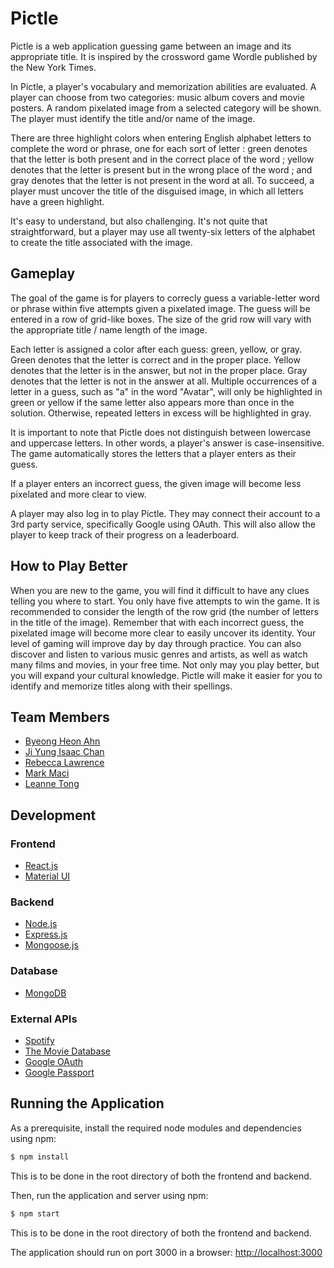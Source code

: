 # Pictle
Pictle is a web application guessing game between an image and its appropriate title. It is inspired by the crossword game Wordle published by the New York Times.

In Pictle, a player's vocabulary and memorization abilities are evaluated. A player can choose from two categories: music album covers and movie posters. A random pixelated image from a selected category will be shown. The player must identify the title and/or name of the image. 

There are three highlight colors when entering English alphabet letters to complete the word or phrase, one for each sort of letter : green denotes that the letter is both present and in the correct place of the word ; yellow denotes that the letter is present but in the wrong place of the word ; and gray denotes that the letter is not present in the word at all. To succeed, a player must uncover the title of the disguised image, in which all letters have a green highlight.

It's easy to understand, but also challenging. It's not quite that straightforward, but a player may use all twenty-six letters of the alphabet to create the title associated with the image. 

## Gameplay
The goal of the game is for players to correcly guess a variable-letter word or phrase within five attempts given a pixelated image. The guess will be entered in a row of grid-like boxes. The size of the grid row will vary with the appropriate title / name length of the image. 

Each letter is assigned a color after each guess: green, yellow, or gray. Green denotes that the letter is correct and in the proper place. Yellow denotes that the letter is in the answer, but not in the proper place. Gray denotes that the letter is not in the answer at all. Multiple occurrences of a letter in a guess, such as "a" in the word "Avatar", will only be highlighted in green or yellow if the same letter also appears more than once in the solution. Otherwise, repeated letters in excess will be highlighted in gray. 

It is important to note that Pictle does not distinguish between lowercase and uppercase letters. In other words, a player's answer is case-insensitive. The game automatically stores the letters that a player enters as their guess.

If a player enters an incorrect guess, the given image will become less pixelated and more clear to view.

A player may also log in to play Pictle. They may connect their account to a 3rd party service, specifically Google using OAuth. This will also allow the player to keep track of their progress on a leaderboard. 

## How to Play Better
When you are new to the game, you will find it difficult to have any clues telling you where to start. You only have five attempts to win the game. It is recommended to consider the length of the row grid (the number of letters in the title of the image). Remember that with each incorrect guess, the pixelated image will become more clear to easily uncover its identity. Your level of gaming will improve day by day through practice. You can also discover and listen to various music genres and artists, as well as watch many films and movies, in your free time. Not only may you play better, but you will expand your cultural knowledge. Pictle will make it easier for you to identify and memorize titles along with their spellings.

## Team Members
* [Byeong Heon Ahn](https://github.com/harrisonahn1129)
* [Ji Yung Isaac Chan](https://github.com/cha0908)
* [Rebecca Lawrence](https://github.com/rlaw01)
* [Mark Maci](https://github.com/markmaci)
* [Leanne Tong](https://github.com/leannert)

## Development

### Frontend
* [React.js](https://reactjs.org)
* [Material UI](https://mui.com)

### Backend
* [Node.js](https://nodejs.org/en/)
* [Express.js](https://expressjs.com/en/guide/routing.html)
* [Mongoose.js](https://mongoosejs.com)

### Database
* [MongoDB](https://www.mongodb.com)

### External APIs
* [Spotify](https://developer.spotify.com/web-api/)
* [The Movie Database](https://www.themoviedb.org/documentation/api)
* [Google OAuth](https://developers.google.com/identity/protocols/oauth2)
* [Google Passport](http://www.passportjs.org/packages/passport-google-oauth20/)

## Running the Application

As a prerequisite, install the required node modules and dependencies using npm:

```bash
$ npm install
```

This is to be done in the root directory of both the frontend and backend.


Then, run the application and server using npm:

```bash
$ npm start
```

This is to be done in the root directory of both the frontend and backend.

The application should run on port 3000 in a browser: [http://localhost:3000](http://localhost:3000)
